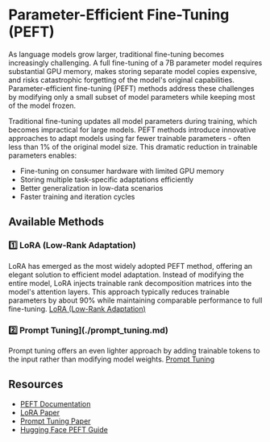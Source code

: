 # Parameter-Efficient Fine-Tuning (PEFT)

As language models grow larger, traditional fine-tuning becomes increasingly challenging. A full fine-tuning of a 7B parameter model requires substantial GPU memory, makes storing separate model copies expensive, and risks catastrophic forgetting of the model's original capabilities. Parameter-efficient fine-tuning (PEFT) methods address these challenges by modifying only a small subset of model parameters while keeping most of the model frozen.

Traditional fine-tuning updates all model parameters during training, which becomes impractical for large models. PEFT methods introduce innovative approaches to adapt models using far fewer trainable parameters - often less than 1% of the original model size. This dramatic reduction in trainable parameters enables:

- Fine-tuning on consumer hardware with limited GPU memory
- Storing multiple task-specific adaptations efficiently
- Better generalization in low-data scenarios
- Faster training and iteration cycles

## Available Methods

### 1️⃣ LoRA (Low-Rank Adaptation)

LoRA has emerged as the most widely adopted PEFT method, offering an elegant solution to efficient model adaptation. Instead of modifying the entire model, LoRA injects trainable rank decomposition matrices into the model's attention layers. This approach typically reduces trainable parameters by about 90% while maintaining comparable performance to full fine-tuning. [LoRA (Low-Rank Adaptation)](./lora_adapters.md)
 
### 2️⃣ Prompt Tuning](./prompt_tuning.md)

Prompt tuning offers an even lighter approach by adding trainable tokens to the input rather than modifying model weights. [Prompt Tuning](./prompt_tuning.md)

## Resources
- [PEFT Documentation](https://huggingface.co/docs/peft)
- [LoRA Paper](https://arxiv.org/abs/2106.09685)
- [Prompt Tuning Paper](https://arxiv.org/abs/2104.08691)
- [Hugging Face PEFT Guide](https://huggingface.co/blog/peft)
